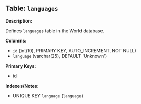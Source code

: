## Table: `languages`

**Description:**

Defines `languages` table in the World database.

**Columns:**
- `id` (int(10), PRIMARY KEY, AUTO_INCREMENT, NOT NULL)
- `language` (varchar(25), DEFAULT 'Unknown')

**Primary Keys:**
- id

**Indexes/Notes:**
- UNIQUE KEY `language` (`language`)